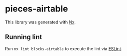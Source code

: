 # pieces-airtable

This library was generated with [Nx](https://nx.dev).

## Running lint

Run `nx lint blocks-airtable` to execute the lint via [ESLint](https://eslint.org/).
